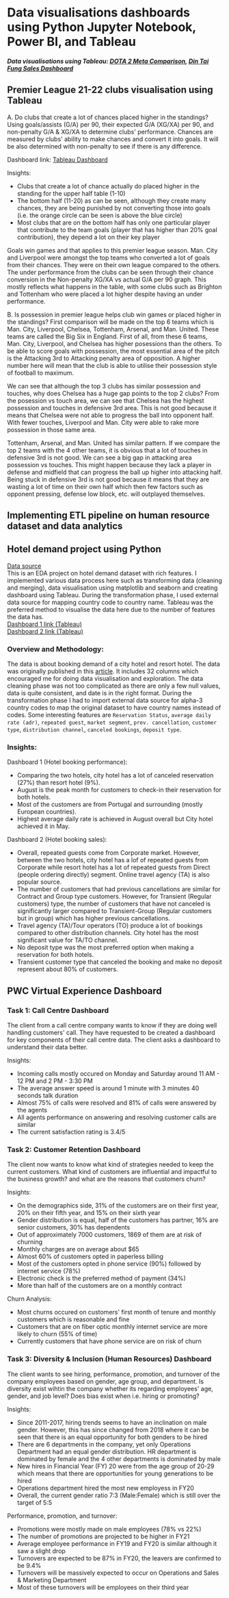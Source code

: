 # Data visualisations dashboards using Python Jupyter Notebook, Power BI, and Tableau

##### Data visualisations using Tableau: [DOTA 2 Meta Comparison](https://public.tableau.com/app/profile/brian.loe4583/viz/Dota2Meta/Dashboard1), [Din Tai Fung Sales Dashboard](https://public.tableau.com/app/profile/brian.loe4583/viz/SalesDashboardDTF/DinTaiFungOnlineOrderingDashboard)

## Premier League 21-22 clubs visualisation using Tableau
A. Do clubs that create a lot of chances placed higher in the standings?
Using goals/assists (G/A) per 90, their expected G/A (XG/XA) per 90, and non-penalty G/A & XG/XA to determine clubs' performance.
Chances are measured by clubs' ability to make chances and convert it into goals. It will be also determined with non-penalty to see if there is any difference.

Dashboard link: [Tableau Dashboard](https://public.tableau.com/app/profile/brian.loe4583/viz/PremierLeagueClubsVisualisation/Attackingvis)

Insights:
- Clubs that create a lot of chance actually do placed higher in the standing for the upper half table (1-10) 
- The bottom half (11-20) as can be seen, although they create many chances, they are being punished by not converting those into goals (i.e. the orange circle can be seen is above the blue circle) 
- Most clubs that are on the bottom half has only one particular player that contribute to the team goals (player that has higher than 20% goal contribution), they depend a lot on their key player

Goals win games and that applies to this premier league season. Man. City and Liverpool were amongst the top teams who converted a lot of goals from their chances. They were on their own league compared to the others. The under performance from the clubs can be seen through their chance conversion in the Non-penalty XG/XA vs actual G/A per 90 graph. This mostly reflects what happens in the table, with some clubs such as Brighton and Tottenham who were placed a lot higher despite having an under performance.

B. Is possession in premier league helps club win games or placed higher in the standings?
First comparison will be made on the top 6 teams which is Man. City, Liverpool,  Chelsea, Tottenham, Arsenal, and Man. United. These teams are called the Big Six in England. First of all, from these 6 teams, Man. City, Liverpool, and Chelsea has higher posessions than the others. To be able to score goals with possession, the most essential area of the pitch is the Attacking 3rd to Attacking penalty area of opposition. A higher number here will mean that the club is able to utilise their possession style of football to maximum. 

We can see that although the top 3 clubs has similar possession and touches, why does Chelsea has a huge gap points to the top 2 clubs?
From the posession vs touch area, we can see that Chelsea has the highest possession and touches in defensive 3rd area. This is not good because it means that Chelsea were not able to progress the ball into opponent half. With fewer touches, Liverpool and Man. City were able to rake more possession in those same area. 

Tottenham, Arsenal, and Man. United has similar pattern. If we compare the top 2 teams with the 4 other teams, it is obvious that a lot of touches in defensive 3rd is not good. We can see a big gap in attacking area possession vs touches. This might happen because they lack a player in defense and midfield that can progress the ball up higher into attacking half. Being stuck in defensive 3rd is not good because it means that they are wasting a lot of time on their own half which then few factors such as opponent pressing, defense low block, etc. will outplayed themselves.

## Implementing ETL pipeline on human resource dataset and data analytics

## Hotel demand project using Python
[Data source](https://www.kaggle.com/datasets/jessemostipak/hotel-booking-demand)  
This is an EDA project on hotel demand dataset with rich features. I implemented various data process here such as transforming data (cleaning and merging), data visualisation using matplotlib and seaborn and creating dashboard using Tableau. During the transformation phase, I used external data source for mapping country code to country name. Tableau was the preferred method to visualise the data here due to the number of features the data has.  
[Dashboard 1 link (Tableau)](https://public.tableau.com/app/profile/brian.loe4583/viz/Hotelbookingsdemand/Bookingsperformance)  
[Dashboard 2 link (Tableau)](https://public.tableau.com/app/profile/brian.loe4583/viz/Bookingsalesdetails/BookingSalesDetails)
### Overview and Methodology:
The data is about booking demand of a city hotel and resort hotel. The data was originally published in this [article](https://www.sciencedirect.com/science/article/pii/S2352340918315191). It includes 32 columns which encouraged me for doing data visualisation and exploration. The data cleaning phase was not too complicated as there are only a few null values, data is quite consistent, and date is in the right format. During the transformation phase I had to import external data source for alpha-3 country codes to map the original dataset to have country names instead of codes. Some interesting features are `Reservation Status`, `average daily rate (adr)`, `repeated guest`, `market segment`, `prev. cancellation`, `customer type`, `distribution channel`, `canceled bookings`, `deposit type`. 

### Insights:
Dashboard 1 (Hotel booking performance):
- Comparing the two hotels, city hotel has a lot of canceled reservation (27%) than resort hotel (9%).
- August is the peak month for customers to check-in their reservation for both hotels.
- Most of the customers are from Portugal and surrounding (mostly European countries).
- Highest average daily rate is achieved in August overall but City hotel achieved it in May.  

Dashboard 2 (Hotel booking sales):
- Overall, repeated guests come from Corporate market. However, between the two hotels, city hotel has a lof of repeated guests from Corporate while resort hotel has a lot of repeated guests from Direct (people ordering directly) segment. Online travel agency (TA) is also popular source.
- The number of customers that had previous cancellations are similar for Contract and Group type customers. However, for Transient (Regular customers) type, the number of customers that have not canceled is significantly larger compared to Transient-Group (Regular customers but in group) which has higher previous cancellations.
- Travel agency (TA)/Tour operators (TO) produce a lot of bookings compared to other distribution channels. City hotel has the most significant value for TA/TO channel.
- No deposit type was the most preferred option when making a reservation for both hotels.
- Transient customer type that canceled the booking and make no deposit represent about 80% of customers.

## PWC Virtual Experience Dashboard
### Task 1: Call Centre Dashboard
The client from a call centre company wants to know if they are doing well handling customers' call. They have requested to be created a dashboard for key components of their call centre data. The client asks a dashboard to understand their data better.

Insights:
- Incoming calls mostly occured on Monday and Saturday around 11 AM - 12 PM and 2 PM - 3:30 PM
- The average answer speed is around 1 minute with 3 minutes 40 seconds talk duration
- Almost 75% of calls were resolved and 81% of calls were answered by the agents
- All agents performance on answering and resolving customer calls are similar
- The current satisfaction rating is 3.4/5

### Task 2: Customer Retention Dashboard
The client now wants to know what kind of strategies needed to keep the current customers. What kind of customers are influential and impactful to the business growth? and what are the reasons that customers churn?

Insights:
- On the demographics side, 31% of the customers are on their first year, 20% on their fifth year, and 15% on their sixth year
- Gender distribution is equal, half of the customers has partner, 16% are senior customers, 30% has dependents
- Out of approximately 7000 customers, 1869 of them are at risk of churning
- Monthly charges are on average about $65
- Almost 60% of customers opted in paperless billing
- Most of the customers opted in phone service (90%) followed by internet service (78%)
- Electronic check is the preferred method of payment (34%)
- More than half of the customers are on a monthly contract

Churn Analysis:
- Most churns occured on customers' first month of tenure and monthly customers which is reasonable and fine
- Customers that are on fiber optic monthly internet service are more likely to churn (55% of time) 
- Currently customers that have phone service are on risk of churn

### Task 3: Diversity & Inclusion (Human Resources) Dashboard
The client wants to see hiring, performance, promotion, and turnover of the company employees based on gender, age group, and department. Is diversity exist wihtin the company whether its regarding employees' age, gender, and job level? Does bias exist when i.e. hiring or promoting?

Insights:
- Since 2011-2017, hiring trends seems to have an inclination on male gender. However, this has since changed from 2018 where it can be seen that there is an equal opportunity for both genders to be hired
- There are 6 departments in the company, yet only Operations Department had an equal gender distribution. HR department is dominated by female and the 4 other departments is dominated by male
- New hires in Financial Year (FY) 20 were from the age group of 20-29 which means that there are opportunities for young generations to be hired
- Operations department hired the most new employess in FY20
- Overall, the current gender ratio 7:3 (Male:Female) which is still over the target of 5:5  

Performance, promotion, and turnover:
- Promotions were mostly made on male employees (78% vs 22%)
- The number of promotions are projected to be higher in FY21
- Average employee performance in FY19 and FY20 is similar although it saw a slight drop
- Turnovers are expected to be 87% in FY20, the leavers are confirmed to be 9.4%
- Turnovers will be massively expected to occur on Operations and Sales & Marketing Department
- Most of these turnovers will be employees on their third year
